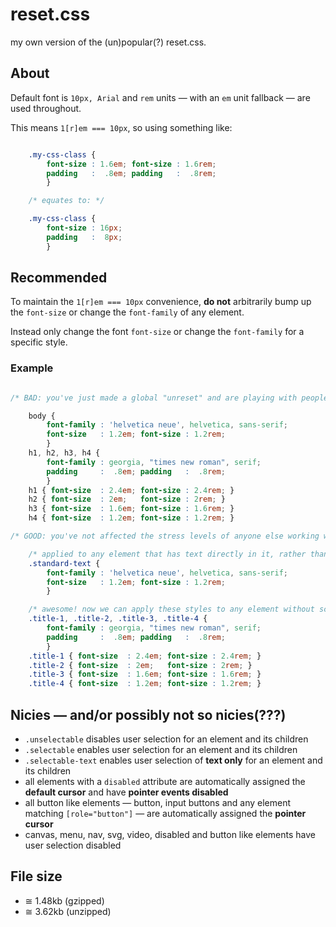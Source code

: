 # reset.css

my own version of the (un)popular(?) reset.css.

## About

Default font is `10px, Arial` and `rem` units — with an `em` unit fallback — are used throughout.

This means `1[r]em === 10px`, so using something like:

```css

    .my-css-class {
        font-size : 1.6em; font-size : 1.6rem;
        padding   :  .8em; padding   :  .8rem;
        }

    /* equates to: */

    .my-css-class {
        font-size : 16px;
        padding   :  8px;
        }

```

## Recommended

To maintain the `1[r]em === 10px` convenience, **do not** arbitrarily bump up the `font-size` or change the `font-family` of any element.

Instead only change the font `font-size` or change the `font-family` for a specific style.

### Example

```css

/* BAD: you've just made a global "unreset" and are playing with peoples' lives */

    body {
        font-family : 'helvetica neue', helvetica, sans-serif;
        font-size   : 1.2em; font-size : 1.2rem;
        }
    h1, h2, h3, h4 {
        font-family : georgia, "times new roman", serif;
        padding     :  .8em; padding   :  .8rem;
        }
    h1 { font-size  : 2.4em; font-size : 2.4rem; }
    h2 { font-size  : 2em;   font-size : 2rem; }
    h3 { font-size  : 1.6em; font-size : 1.6rem; }
    h4 { font-size  : 1.2em; font-size : 1.2rem; }

/* GOOD: you've not affected the stress levels of anyone else working with the same CSS as you */

    /* applied to any element that has text directly in it, rather than on the body element  */
    .standard-text {
        font-family : 'helvetica neue', helvetica, sans-serif;
        font-size   : 1.2em; font-size : 1.2rem;
        }

    /* awesome! now we can apply these styles to any element without screwing up the document outline */
    .title-1, .title-2, .title-3, .title-4 {
        font-family : georgia, "times new roman", serif;
        padding     :  .8em; padding   :  .8rem;
        }
    .title-1 { font-size  : 2.4em; font-size : 2.4rem; }
    .title-2 { font-size  : 2em;   font-size : 2rem; }
    .title-3 { font-size  : 1.6em; font-size : 1.6rem; }
    .title-4 { font-size  : 1.2em; font-size : 1.2rem; }

```

## Nicies — and/or possibly not so nicies(???)
- `.unselectable` disables user selection for an element and its children
- `.selectable` enables user selection for an element and its children
- `.selectable-text` enables user selection of **text only** for an element and its children
- all elements with a `disabled` attribute are automatically assigned the **default cursor** and have **pointer events disabled**
- all button like elements — button, input buttons and any element matching `[role="button"]` — are automatically assigned the **pointer cursor**
- canvas, menu, nav, svg, video, disabled and button like elements have user selection disabled

## File size

- ≅ 1.48kb (gzipped)
- ≅ 3.62kb (unzipped)
